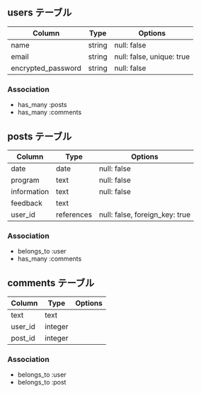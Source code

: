 ## users テーブル

| Column             | Type   | Options                   |
|--------------------|--------|---------------------------|
| name               | string | null: false               |
| email              | string | null: false, unique: true |
| encrypted_password | string | null: false               |

### Association
- has_many :posts 
- has_many :comments


## posts テーブル

| Column             | Type       | Options                        |
|--------------------|------------|--------------------------------|
| date               | date       | null: false                    |
| program            | text       | null: false                    |
| information        | text       | null: false                    |
| feedback           | text       |                                |
| user_id            | references | null: false, foreign_key: true |

### Association
- belongs_to :user 
- has_many :comments


## comments テーブル

| Column   | Type    | Options |
|----------|---------|---------|
| text     | text    |         |
| user_id  | integer |         |
| post_id  | integer |         |

### Association
- belongs_to :user 
- belongs_to :post 